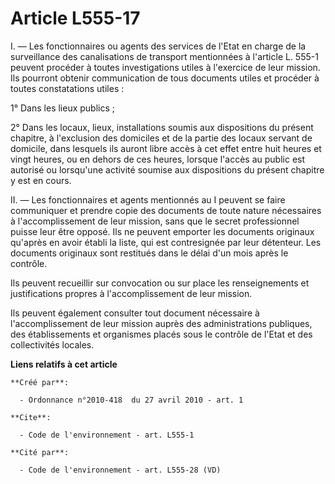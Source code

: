 # Article L555-17

I. ― Les fonctionnaires ou agents des services de l'Etat en charge de la surveillance des canalisations de transport
mentionnées à l'article L. 555-1 peuvent procéder à toutes investigations utiles à l'exercice de leur mission. Ils pourront
obtenir communication de tous documents utiles et procéder à toutes constatations utiles : 

1° Dans les lieux publics ; 

2° Dans les locaux, lieux, installations soumis aux dispositions du présent chapitre, à l'exclusion des domiciles et de la
partie des locaux servant de domicile, dans lesquels ils auront libre accès à cet effet entre huit heures et vingt heures, ou
en dehors de ces heures, lorsque l'accès au public est autorisé ou lorsqu'une activité soumise aux dispositions du présent
chapitre y est en cours. 

II. ― Les fonctionnaires et agents mentionnés au I peuvent se faire communiquer et prendre copie des documents de toute
nature nécessaires à l'accomplissement de leur mission, sans que le secret professionnel puisse leur être opposé. Ils ne
peuvent emporter les documents originaux qu'après en avoir établi la liste, qui est contresignée par leur détenteur. Les
documents originaux sont restitués dans le délai d'un mois après le contrôle. 

Ils peuvent recueillir sur convocation ou sur place les renseignements et justifications propres à l'accomplissement de leur
mission. 

Ils peuvent également consulter tout document nécessaire à l'accomplissement de leur mission auprès des administrations
publiques, des établissements et organismes placés sous le contrôle de l'Etat et des collectivités locales.

**Liens relatifs à cet article**

	**Créé par**:

	  - Ordonnance n°2010-418  du 27 avril 2010 - art. 1

	**Cite**:

	  - Code de l'environnement - art. L555-1

	**Cité par**:

	  - Code de l'environnement - art. L555-28 (VD)
